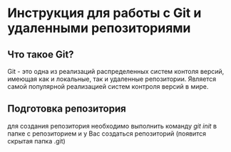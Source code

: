 # Инструкция для работы с Git и удаленными репозиториями

## Что такое Git?

Git - это одна из реализаций распределенных систем контоля версий, имеющая как и локальные, так и удаленные репозитории. Является самой популярной реализацией систем контроля версий в мире.
## Подготовка репозитория 
для создания репозитория необходимо выполнить команду *git init* в папке с репозиторием и у Вас создаться репозиторий (появится скрытая папка .git)

## 